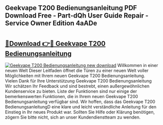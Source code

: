 ## Geekvape T200 Bedienungsanleitung PDF Download Free - Part-dQh User Guide Repair - Service Owner Edition 4aADe

# <h2><a href="http://df2t57.blite.top/?on=Geekvape+T200+Bedienungsanleitung">🔗Download 👉🔴 Geekvape T200 Bedienungsanleitung</a></h2>

[![Geekvape T200 Bedienungsanleitung new download](https://i.imgur.com/lujVjoI.png)](http://df2t57.blite.top/?on=Geekvape+T200+Bedienungsanleitung)
Willkommen in einer neuen Welt Dieser Leitfaden öffnet die Türen zu einer neuen Welt voller Möglichkeiten mit Ihrem neuen Geekvape T200 Bedienungsanleitung. Vielen Dank für Ihre Unterstützung Geekvape T200 Bedienungsanleitung Wir schätzen Ihr Feedback und sind bestrebt, einen außergewöhnlichen Kundenservice zu bieten. Liste der Funktionen sind nur einige der bemerkenswerten Funktionen, die in Ihrem neuen Geekvape T200 Bedienungsanleitung verfügbar sind. Wir hoffen, dass das Geekvape T200 BedienungsanleitungD eine klare und leicht verständliche Anleitung für den Einstieg in Ihr neues Produkt war. Sollten Sie Hilfe oder Klärung benötigen, zögern Sie bitte nicht, sich an unser Kundendienstteam zu wenden.
